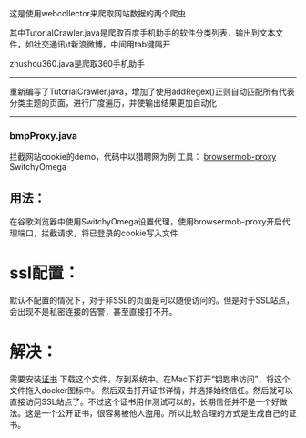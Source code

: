 这是使用webcollector来爬取网站数据的两个爬虫

其中TutorialCrawler.java是爬取百度手机助手的软件分类列表，输出到文本文件，如社交通讯\t新浪微博，中间用tab键隔开

zhushou360.java是爬取360手机助手

------------------------------

重新编写了TutorialCrawler.java，增加了使用addRegex()正则自动匹配所有代表分类主题的页面，进行广度遍历，并使输出结果更加自动化

------------------------------
### bmpProxy.java
拦截网站cookie的demo，代码中以猎聘网为例
工具：
[browsermob-proxy](https://github.com/lightbody/browsermob-proxy)
SwitchyOmega

## 用法：
在谷歌浏览器中使用SwitchyOmega设置代理，使用browsermob-proxy开启代理端口，拦截请求，将已登录的cookie写入文件

# ssl配置：
默认不配置的情况下，对于非SSL的页面是可以随便访问的。但是对于SSL站点，会出现不是私密连接的告警，甚至直接打不开。
# 解决：
需要安装[证书](https://github.com/lightbody/browsermob-proxy/blob/master/browsermob-core/src/main/resources/sslSupport/ca-certificate-rsa.cer)
下载这个文件，存到系统中。在Mac下打开“钥匙串访问”，将这个文件拖入docker图标中。
然后双击打开证书详情，并选择始终信任。然后就可以直接访问SSL站点了。不过这个证书用作测试可以的，长期信任并不是一个好做法。这是一个公开证书，很容易被他人盗用。所以比较合理的方式是生成自己的证书。
